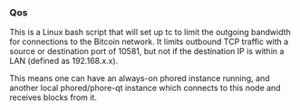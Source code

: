 ### Qos ###

This is a Linux bash script that will set up tc to limit the outgoing bandwidth for connections to the Bitcoin network. It limits outbound TCP traffic with a source or destination port of 10581, but not if the destination IP is within a LAN (defined as 192.168.x.x).

This means one can have an always-on phored instance running, and another local phored/phore-qt instance which connects to this node and receives blocks from it.
